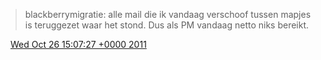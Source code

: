 > blackberrymigratie: alle mail die ik vandaag verschoof tussen mapjes is teruggezet waar het stond\. Dus als PM vandaag netto niks bereikt\.

<img src="../../media/tweet.ico" width="12" /> [Wed Oct 26 15:07:27 +0000 2011](https://twitter.com/DromerDenker/status/129212552113688576)